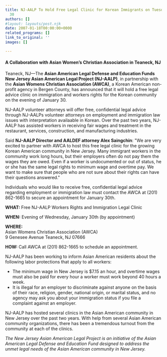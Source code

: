 ```yaml
---
title: NJ-AALP To Hold Free Legal Clinic for Korean Immigrants on Tuesday, January
  30
authors: []
#layout: layouts/post.njk
date: 2007-01-18T00:00:00+0000
related_programs: []
link_to_original: ''
images: []

---
```

#### A Collaboration with Asian Women’s Christian Association in Teaneck, NJ

Teaneck, NJ—The **Asian American Legal Defense and Education Funds New Jersey Asian American Legal Project (NJ-AALP)**, in partnership with the **Asian Womens Christian Association (AWCA)**, a Korean American non-profit agency in Bergen County, has announced that it will hold a free legal advice clinic on immigration and workers rights for the Korean community on the evening of January 30.

NJ-AALP volunteer attorneys will offer free, confidential legal advice through NJ-AALPs volunteer attorneys on employment and immigration law issues with interpretation availaable in Korean. Over the past two years, NJ-AALP has assisted workers in receiving fair wages and treatment in the restaurant, services, construction, and manufacturing industries.

Said **NJ-AALP Director and AALDEF attorney Alex Saingchin**: "We are very excited to partner with AWCA to host this free legal clinic for the growing Korean American community in New Jersey. Many immigrant workers in the community work long hours, but their employers often do not pay them the wages they are owed. Even if a worker is undocumented or out of status, he or she has the same legal rights to minimum wage and overtime pay. We want to make sure that people who are not sure about their rights can have their questions answered."

Individuals who would like to receive free, confidential legal advice regarding employment or immigration law must contact the AWCA at (201) 862-1665 to secure an appointment for January 30th.

**WHAT:** Free NJ-AALP Workers Rights and Immigration Legal Clinic

**WHEN:** Evening of Wednesday, January 30th (by appointment)

**WHERE:**  
Asian Womens Christian Association (AWCA)  
9 Genesee Avenue Teaneck, NJ 07666

**HOW:** Call AWCA at (201) 862-1665 to schedule an appointment.

NJ-AALP has been working to inform Asian American residents about the following labor protections that apply to all workers:

* The minimum wage in New Jersey is $7.15 an hour, and overtime wages must also be paid for every hour a worker must work beyond 40 hours a week.
* It is illegal for an employer to discriminate against anyone on the basis of their race, religion, gender, national origin, or marital status, and no agency may ask you about your immigration status if you file a complaint against an employer.
  </ul>

NJ-AALP has hosted several clinics in the Asian American community in New Jersey over the past two years. With help from several Asian American community organizations, there has been a tremendous turnout from the community at each of the clinics.

_The New Jersey Asian American Legal Project is an initiative of the Asian American Legal Defense and Education Fund designed to address the unmet legal needs of the Asian American community in New Jersey._